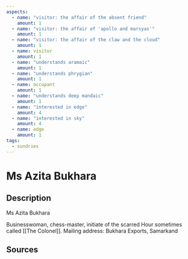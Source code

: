 ```yaml
---
aspects: 
  - name: "visitor: the affair of the absent friend"
    amount: 1
  - name: "visitor: the affair of 'apollo and marsyas'"
    amount: 1
  - name: "visitor: the affair of the claw and the cloud"
    amount: 1
  - name: visitor
    amount: 1
  - name: "understands aramaic"
    amount: 1
  - name: "understands phrygian"
    amount: 1
  - name: occupant
    amount: 1
  - name: "understands deep mandaic"
    amount: 1
  - name: "interested in edge"
    amount: 4
  - name: "interested in sky"
    amount: 4
  - name: edge
    amount: 1
tags:
  - sundries
---
```

# Ms Azita Bukhara
## Description
Ms Azita Bukhara

Businesswoman, chess-master, initiate of the scarred Hour sometimes called [[The Colonel]].
Mailing address: Bukhara Exports, Samarkand
## Sources

